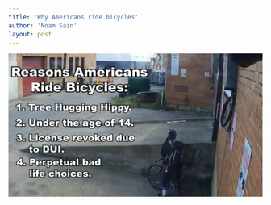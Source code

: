 ```yaml
---
title: 'Why Americans ride bicycles'
author: 'Noam Sain'
layout: post
---
```


![Why Americans ride bicycles](/assets/2020/2020-05-reasons-Americans-ride-bicycles.jpg "Why Americans ride bicycles")
